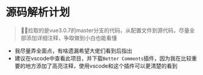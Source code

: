 # 源码解析计划

> 拉取的是vue3.0.7的master分支的代码，从配置文件到源代码，尽量全部添加详细注释，争取做到小白也能看懂

- 我尽量弄全面点，有啥遗漏希望大佬们看到后指出
- 建议在vscode中查看此项目，并下载`Better Comments`插件，因为我在比较重要的地方添加了高亮注释，使用vscode和这个插件可以更清楚的看到
